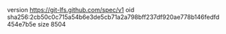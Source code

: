 version https://git-lfs.github.com/spec/v1
oid sha256:2cb50c0c715a54b6e3de5cb71a2a798bff237df920ae778b146fedfd454e7b5e
size 8504

